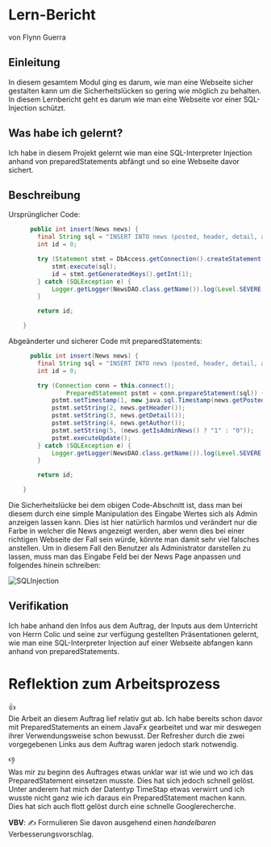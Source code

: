 # Lern-Bericht
von Flynn Guerra

## Einleitung

In diesem gesamtem Modul ging es darum, wie man eine Webseite sicher gestalten kann um die Sicherheitslücken so gering wie möglich zu behalten.
In diesem Lernbericht geht es darum wie man eine Webseite vor einer SQL-Injection schützt.

## Was habe ich gelernt?

Ich habe in diesem Projekt gelernt wie man eine SQL-Interpreter Injection anhand von preparedStatements abfängt und so eine Webseite davor sichert.

## Beschreibung
Ursprünglicher Code:
```Java
      public int insert(News news) {
        final String sql = "INSERT INTO news (posted, header, detail, author, is_admin_news) VALUES ('" + new java.sql.Timestamp(news.getPosted().getTime()) + "','" + news.getHeader() + "','" + news.getDetail() + "','" + news.getAuthor() + "'," + (news.getIsAdminNews() ? "1" : "0") + ")";
        int id = 0;

        try (Statement stmt = DbAccess.getConnection().createStatement()) {
            stmt.execute(sql);
            id = stmt.getGeneratedKeys().getInt(1);
        } catch (SQLException e) {
            Logger.getLogger(NewsDAO.class.getName()).log(Level.SEVERE, null, e);
        }

        return id;

    }
```
Abgeänderter und sicherer Code mit preparedStatements:
```Java
      public int insert(News news) {
        final String sql = "INSERT INTO news (posted, header, detail, author, is_admin_news) VALUES (?, ?, ?, ?, ?)";
        int id = 0;

        try (Connection conn = this.connect();
                PreparedStatement pstmt = conn.prepareStatement(sql)) {
            pstmt.setTimestamp(1, new java.sql.Timestamp(news.getPosted().getTime()));
            pstmt.setString(2, news.getHeader());
            pstmt.setString(3, news.getDetail());
            pstmt.setString(4, news.getAuthor());
            pstmt.setString(5, (news.getIsAdminNews() ? "1" : "0"));
            pstmt.executeUpdate();
        } catch (SQLException e) {
            Logger.getLogger(NewsDAO.class.getName()).log(Level.SEVERE, null, e);
        }

        return id;

    }
```

Die Sicherheitslücke bei dem obigen Code-Abschnitt ist, dass man bei diesem durch eine simple Manipulation des Eingabe Wertes sich als Admin anzeigen lassen kann. Dies ist hier natürlich harmlos und verändert nur die Farbe in welcher die News angezeigt werden, aber wenn dies bei einer richtigen Webseite der Fall sein würde, könnte man damit sehr viel falsches anstellen.
Um in diesem Fall den Benutzer als Administrator darstellen zu lassen, muss man das Eingabe Feld bei der News Page anpassen und folgendes hinein schreiben:

![SQLInjection](https://user-images.githubusercontent.com/69577267/206466005-69d62477-c6c9-4b48-a467-58b120dd105b.png)


## Verifikation

Ich habe anhand den Infos aus dem Auftrag, der Inputs aus dem Unterricht von Herrn Colic und seine zur verfügung gestellten Präsentationen gelernt, wie man eine SQL-Interpreter Injection auf einer Webseite abfangen kann anhand von preparedStatements.

# Reflektion zum Arbeitsprozess

👍  
Die Arbeit an diesem Auftrag lief relativ gut ab. Ich habe bereits schon davor mit PreparedStatements an einem JavaFx gearbeitet und war mir deswegen ihrer Verwendungsweise schon bewusst. Der Refresher durch die zwei vorgegebenen Links aus dem Auftrag waren jedoch stark notwendig.

👎  
Was mir zu beginn des Auftrages etwas unklar war ist wie und wo ich das PreparedStatement einsetzen musste. Dies hat sich jedoch schnell gelöst. Unter anderem hat mich der Datentyp TimeStap etwas verwirrt und ich wusste nicht ganz wie ich daraus ein PreparedStatement machen kann. Dies hat sich auch flott gelöst durch eine schnelle Googlerecherche.

**VBV**: ✍️ Formulieren Sie davon ausgehend einen *handelbaren* Verbesserungsvorschlag.
